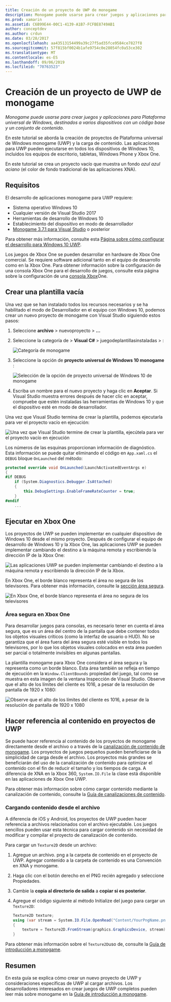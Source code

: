 ```yaml
---
title: Creación de un proyecto de UWP de monogame
description: Monogame puede usarse para crear juegos y aplicaciones para Plataforma universal de Windows, destinados a varios dispositivos con un código base y un conjunto de contenido.
ms.prod: xamarin
ms.assetid: C6B99E44-00C1-4139-A1B7-FCFBE8749AB1
author: conceptdev
ms.author: crdun
ms.date: 03/28/2017
ms.openlocfilehash: aa43513154499a39c27f5ad35fce9584ce7827f8
ms.sourcegitcommit: 57f815bf0024b1afe9754c0e28054fc0a53ce302
ms.translationtype: MT
ms.contentlocale: es-ES
ms.lasthandoff: 09/06/2019
ms.locfileid: "70763523"
---
```

# <a name="creating-a-monogame-uwp-project"></a>Creación de un proyecto de UWP de monogame

_Monogame puede usarse para crear juegos y aplicaciones para Plataforma universal de Windows, destinados a varios dispositivos con un código base y un conjunto de contenido._

En este tutorial se aborda la creación de proyectos de Plataforma universal de Windows monogame (UWP) y la carga de contenido. Las aplicaciones para UWP pueden ejecutarse en todos los dispositivos de Windows 10, incluidos los equipos de escritorio, tabletas, Windows Phone y Xbox One.

En este tutorial se crea un proyecto vacío que muestra un fondo *azul azul aciano* (el color de fondo tradicional de las aplicaciones XNA).

## <a name="requirements"></a>Requisitos

El desarrollo de aplicaciones monogame para UWP requiere:

- Sistema operativo Windows 10
- Cualquier versión de Visual Studio 2017
- Herramientas de desarrollo de Windows 10
- Establecimiento del dispositivo en modo de desarrollador
- [Monogame 3.7.1 para Visual Studio](http://community.monogame.net/t/monogame-3-7-1-release/11173) o posterior

Para obtener más información, consulte esta [Página sobre cómo configurar el desarrollo para Windows 10 UWP](https://msdn.microsoft.com/windows/uwp/get-started/get-set-up).

Los juegos de Xbox One se pueden desarrollar en hardware de Xbox One comercial. Se requiere software adicional tanto en el equipo de desarrollo como en la Xbox One. Para obtener información sobre la configuración de una consola Xbox One para el desarrollo de juegos, consulte esta página sobre la configuración de una [consola Xbox](https://msdn.microsoft.com/windows/uwp/xbox-apps/index)One.

## <a name="creating-an-empty-template"></a>Crear una plantilla vacía

Una vez que se han instalado todos los recursos necesarios y se ha habilitado el modo de Desarrollador en el equipo con Windows 10, podemos crear un nuevo proyecto de monogame con Visual Studio siguiendo estos pasos:

1. Seleccione **archivo** > nuevoproyecto >  **...**
1. Seleccione la categoría de > **Visual C#**  >  juegodeplantillasinstaladas > :

    ![](uwp-images/image1.png "Categoría de monogame")

1. Seleccione la opción de **proyecto universal de Windows 10 monogame** :

    ![](uwp-images/image2.png "Selección de la opción de proyecto universal de Windows 10 de monogame")

1. Escriba un nombre para el nuevo proyecto y haga clic en **Aceptar**.
Si Visual Studio muestra errores después de hacer clic en aceptar, compruebe que estén instaladas las herramientas de Windows 10 y que el dispositivo esté en modo de desarrollador.

Una vez que Visual Studio termina de crear la plantilla, podemos ejecutarla para ver el proyecto vacío en ejecución:

![](uwp-images/image3.png "Una vez que Visual Studio termine de crear la plantilla, ejecútela para ver el proyecto vacío en ejecución")

Los números de las esquinas proporcionan información de diagnóstico. Esta información se puede quitar eliminando el código en `App.xaml.cs` el `DEBUG` bloque `OnLaunched` del método:

```csharp
protected override void OnLaunched(LaunchActivatedEventArgs e)
{
#if DEBUG
    if (System.Diagnostics.Debugger.IsAttached)
    {
        this.DebugSettings.EnableFrameRateCounter = true;
    }
#endif
    ...
```

## <a name="running-on-xbox-one"></a>Ejecutar en Xbox One

Los proyectos de UWP se pueden implementar en cualquier dispositivo de Windows 10 desde el mismo proyecto. Después de configurar el equipo de desarrollo de Windows 10 y la Xbox One, las aplicaciones UWP se pueden implementar cambiando el destino a la máquina remota y escribiendo la dirección IP de la Xbox One:

![](uwp-images/remote.png "Las aplicaciones UWP se pueden implementar cambiando el destino a la máquina remota y escribiendo la dirección IP de la Xbox.")

En Xbox One, el borde blanco representa el área no segura de los televisores. Para obtener más información, consulte la [sección área segura](#safe-area-on-xbox-one).

![](uwp-images/safearea.png "En Xbox One, el borde blanco representa el área no segura de los televisores")

### <a name="safe-area-on-xbox-one"></a>Área segura en Xbox One

Para desarrollar juegos para consolas, es necesario tener en cuenta el área segura, que es un área del centro de la pantalla que debe contener todos los objetos visuales críticos (como la interfaz de usuario o HUD). No se garantiza que el área fuera del área segura esté visible en todos los televisores, por lo que los objetos visuales colocados en esta área pueden ser parcial o totalmente invisibles en algunas pantallas.

La plantilla monogame para Xbox One considera el área segura y la representa como un borde blanco. Esta área también se refleja en tiempo de ejecución en la `Window.ClientBounds` propiedad del juego, tal como se muestra en esta imagen de la ventana Inspección de Visual Studio. Observe que el alto de los límites del cliente es 1016, a pesar de la resolución de pantalla de 1920 x 1080:

![](uwp-images/clientbounds.png "Observe que el alto de los límites del cliente es 1016, a pesar de la resolución de pantalla de 1920 x 1080")

## <a name="referencing-content-in-uwp-projects"></a>Hacer referencia al contenido en proyectos de UWP

Se puede hacer referencia al contenido de los proyectos de monogame directamente desde el archivo o a través de la [canalización de contenido de monogame](https://github.com/xamarin/docs-archive/blob/master/Docs/CocosSharp/content-pipeline/introduction.md). Los proyectos de juegos pequeños pueden beneficiarse de la simplicidad de carga desde el archivo. Los proyectos más grandes se beneficiarán del uso de la canalización de contenido para optimizar el contenido con el fin de reducir el tamaño y los tiempos de carga. A diferencia de XNA en la Xbox 360, `System.IO.File` la clase está disponible en las aplicaciones de Xbox One UWP.

Para obtener más información sobre cómo cargar contenido mediante la canalización de contenido, consulte la [Guía de canalizaciones de contenido](https://github.com/xamarin/docs-archive/blob/master/Docs/CocosSharp/content-pipeline/introduction.md).

### <a name="loading-content-from-file"></a>Cargando contenido desde el archivo

A diferencia de iOS y Android, los proyectos de UWP pueden hacer referencia a archivos relacionados con el archivo ejecutable. Los juegos sencillos pueden usar esta técnica para cargar contenido sin necesidad de modificar y compilar el proyecto de canalización de contenido.

Para cargar un `Texture2D` desde un archivo:

1. Agregue un archivo. png a la carpeta de contenido en el proyecto de UWP. Agregar contenido a la carpeta de contenido es una Convención en XNA y monogame.
1. Haga clic con el botón derecho en el PNG recién agregado y seleccione Propiedades.
1. Cambie la **copia al directorio de salida** a **copiar si es posterior**.
1. Agregue el código siguiente al método Initialize del juego para cargar un `Texture2D`:

    ```csharp
    Texture2D texture;
    using (var stream = System.IO.File.OpenRead("Content/YourPngName.png"))
    {
        texture = Texture2D.FromStream(graphics.GraphicsDevice, stream);
    }
    ```

Para obtener más información sobre el `Texture2D`uso de, consulte la [Guía de introducción a monogame](~/graphics-games/monogame/introduction/index.md).

## <a name="summary"></a>Resumen

En esta guía se explica cómo crear un nuevo proyecto de UWP y consideraciones específicas de UWP al cargar archivos. Los desarrolladores interesados en crear juegos de UWP completos pueden leer más sobre monogame en la [Guía de introducción a monogame](~/graphics-games/monogame/introduction/index.md).
